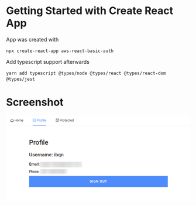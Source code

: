 # Getting Started with Create React App

App was created with

```shell
npx create-react-app aws-react-basic-auth
```

Add typescript support afterwards

```shell
yarn add typescript @types/node @types/react @types/react-dom @types/jest
```

# Screenshot

![Basic auth](screenshot.png)
